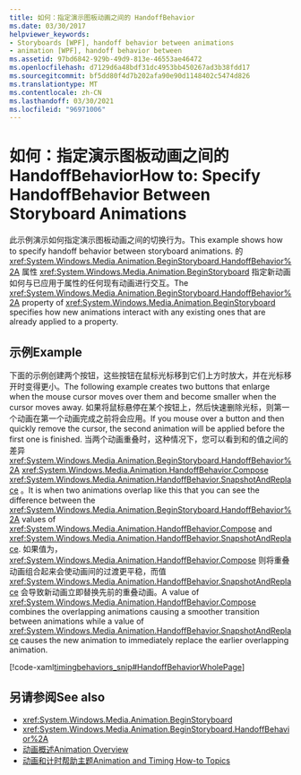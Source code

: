 ```yaml
---
title: 如何：指定演示图板动画之间的 HandoffBehavior
ms.date: 03/30/2017
helpviewer_keywords:
- Storyboards [WPF], handoff behavior between animations
- animation [WPF], handoff behavior between
ms.assetid: 97bd6842-929b-49d9-813e-46553ae46472
ms.openlocfilehash: d7129d6a48bdf31dc4953bb450267ad3b38fdd17
ms.sourcegitcommit: bf5dd80f4d7b202afa90e90d1148402c5474d826
ms.translationtype: MT
ms.contentlocale: zh-CN
ms.lasthandoff: 03/30/2021
ms.locfileid: "96971006"
---
```

# <a name="how-to-specify-handoffbehavior-between-storyboard-animations"></a><span data-ttu-id="e416e-102">如何：指定演示图板动画之间的 HandoffBehavior</span><span class="sxs-lookup"><span data-stu-id="e416e-102">How to: Specify HandoffBehavior Between Storyboard Animations</span></span>
<span data-ttu-id="e416e-103">此示例演示如何指定演示图板动画之间的切换行为。</span><span class="sxs-lookup"><span data-stu-id="e416e-103">This example shows how to specify handoff behavior between storyboard animations.</span></span> <span data-ttu-id="e416e-104">的 <xref:System.Windows.Media.Animation.BeginStoryboard.HandoffBehavior%2A> 属性 <xref:System.Windows.Media.Animation.BeginStoryboard> 指定新动画如何与已应用于属性的任何现有动画进行交互。</span><span class="sxs-lookup"><span data-stu-id="e416e-104">The <xref:System.Windows.Media.Animation.BeginStoryboard.HandoffBehavior%2A> property of <xref:System.Windows.Media.Animation.BeginStoryboard> specifies how new animations interact with any existing ones that are already applied to a property.</span></span>  
  
## <a name="example"></a><span data-ttu-id="e416e-105">示例</span><span class="sxs-lookup"><span data-stu-id="e416e-105">Example</span></span>  
 <span data-ttu-id="e416e-106">下面的示例创建两个按钮，这些按钮在鼠标光标移到它们上方时放大，并在光标移开时变得更小。</span><span class="sxs-lookup"><span data-stu-id="e416e-106">The following example creates two buttons that enlarge when the mouse cursor moves over them and become smaller when the cursor moves away.</span></span> <span data-ttu-id="e416e-107">如果将鼠标悬停在某个按钮上，然后快速删除光标，则第一个动画在第一个动画完成之前将会应用。</span><span class="sxs-lookup"><span data-stu-id="e416e-107">If you mouse over a button and then quickly remove the cursor, the second animation will be applied before the first one is finished.</span></span> <span data-ttu-id="e416e-108">当两个动画重叠时，这种情况下，您可以看到和的值之间的差异 <xref:System.Windows.Media.Animation.BeginStoryboard.HandoffBehavior%2A> <xref:System.Windows.Media.Animation.HandoffBehavior.Compose> <xref:System.Windows.Media.Animation.HandoffBehavior.SnapshotAndReplace> 。</span><span class="sxs-lookup"><span data-stu-id="e416e-108">It is when two animations overlap like this that you can see the difference between the <xref:System.Windows.Media.Animation.BeginStoryboard.HandoffBehavior%2A> values of <xref:System.Windows.Media.Animation.HandoffBehavior.Compose> and <xref:System.Windows.Media.Animation.HandoffBehavior.SnapshotAndReplace>.</span></span> <span data-ttu-id="e416e-109">如果值为， <xref:System.Windows.Media.Animation.HandoffBehavior.Compose> 则将重叠动画组合起来会使动画间的过渡更平稳，而值 <xref:System.Windows.Media.Animation.HandoffBehavior.SnapshotAndReplace> 会导致新动画立即替换先前的重叠动画。</span><span class="sxs-lookup"><span data-stu-id="e416e-109">A value of <xref:System.Windows.Media.Animation.HandoffBehavior.Compose> combines the overlapping animations causing a smoother transition between animations while a value of <xref:System.Windows.Media.Animation.HandoffBehavior.SnapshotAndReplace> causes the new animation to immediately replace the earlier overlapping animation.</span></span>  
  
 [!code-xaml[timingbehaviors_snip#HandoffBehaviorWholePage](~/samples/snippets/csharp/VS_Snippets_Wpf/timingbehaviors_snip/CSharp/HandoffBehaviorExample.xaml#handoffbehaviorwholepage)]  
  
## <a name="see-also"></a><span data-ttu-id="e416e-110">另请参阅</span><span class="sxs-lookup"><span data-stu-id="e416e-110">See also</span></span>

- <xref:System.Windows.Media.Animation.BeginStoryboard>
- <xref:System.Windows.Media.Animation.BeginStoryboard.HandoffBehavior%2A>
- [<span data-ttu-id="e416e-111">动画概述</span><span class="sxs-lookup"><span data-stu-id="e416e-111">Animation Overview</span></span>](animation-overview.md)
- [<span data-ttu-id="e416e-112">动画和计时帮助主题</span><span class="sxs-lookup"><span data-stu-id="e416e-112">Animation and Timing How-to Topics</span></span>](animation-and-timing-how-to-topics.md)
